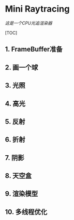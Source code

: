 # Mini Raytracing
_这是一个CPU光追渲染器_

[TOC]

## 1. FrameBuffer准备
## 2. 画一个球
## 3. 光照
## 4. 高光
## 5. 反射
## 6. 折射
## 7. 阴影
## 8. 天空盒
## 9. 渲染模型
## 10. 多线程优化

